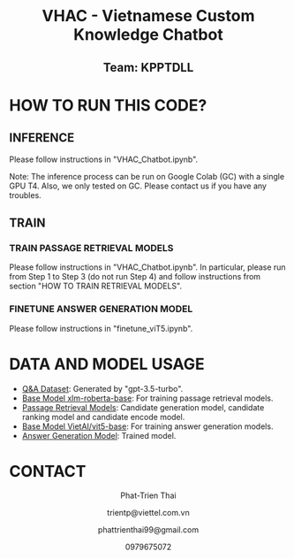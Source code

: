 
<!-- PROJECT LOGO -->
<br />
<div align="center">
  <h1 align="center">VHAC - Vietnamese Custom Knowledge Chatbot</h1>
  <h2 align="center">Team: KPPTDLL</h2>
</div>

# HOW TO RUN THIS CODE?
## INFERENCE
Please follow instructions in "VHAC_Chatbot.ipynb".

Note: The inference process can be run on Google Colab (GC) with a single GPU T4. Also, we only tested on GC. Please contact us if you have any troubles.

## TRAIN
### TRAIN PASSAGE RETRIEVAL MODELS
Please follow instructions in "VHAC_Chatbot.ipynb". In particular, please run from Step 1 to Step 3 (do not run Step 4) and follow instructions from section "HOW TO TRAIN RETRIEVAL MODELS".


### FINETUNE ANSWER GENERATION MODEL
Please follow instructions in "finetune_viT5.ipynb".

# DATA AND MODEL USAGE
* [Q&A Dataset](https://huggingface.co/datasets/trientp/wiki_chatbot): Generated by "gpt-3.5-turbo".
* [Base Model xlm-roberta-base](https://huggingface.co/xlm-roberta-base): For training passage retrieval models.
* [Passage Retrieval Models](https://drive.google.com/drive/folders/11cmhjBNk5e5zYmKgcbCTbdg1WIOpBQc8?usp=drive_link): Candidate generation model, candidate ranking model and candidate encode model.
* [Base Model VietAI/vit5-base](https://huggingface.co/VietAI/vit5-base): For training answer generation models.
* [Answer Generation Model](https://huggingface.co/trientp/vit5_base_qa): Trained model.

# CONTACT
<p align="center">
Phat-Trien Thai
</p>
<p align="center">
trientp@viettel.com.vn
</p>
<p align="center">
phattrienthai99@gmail.com
</p>
<p align="center">
0979675072
</p>

